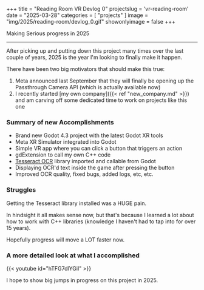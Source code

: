 +++
title = "Reading Room VR Devlog 0"
projectslug = 'vr-reading-room'
date = "2025-03-28"
categories = [ "projects" ]
image = "img/2025/reading-room/devlog_0.gif"
showonlyimage = false
+++

Making Serious progress in 2025
<!--more-->
---

After picking up and putting down this project many times over the last couple of years, 2025 is the year I'm looking to finally
make it happen.

There have been two big motivators that should make this true:

1. Meta announced last September that they will finally be opening up the Passthrough Camera API (which is actually available now)
2. I recently started [my own company]({{< ref "new_company.md" >}}) and am carving off some dedicated time to work on projects like this one

### Summary of new Accomplishments

* Brand new Godot 4.3 project with the latest Godot XR tools
* Meta XR Simulator integrated into Godot
* Simple VR app where you can click a button that triggers an action
* gdExtension to call my own C++ code
* [Tesseract OCR](https://github.com/tesseract-ocr/tesseract) library imported and callable from Godot
* Displaying OCR'd text inside the game after pressing the button
* Improved OCR quality, fixed bugs, added logs, etc, etc.

### Struggles

Getting the Tesseract library installed was a HUGE pain.

In hindsight it all makes sense now, but that's because I learned a lot about how to work with C++ libraries (knowledge I haven't
had to tap into for over 15 years).

Hopefully progress will move a LOT faster now.

### A more detailed look at what I accomplished

{{< youtube id="hTFG7dlYGiI" >}}

I hope to show big jumps in progress on this project in 2025.
